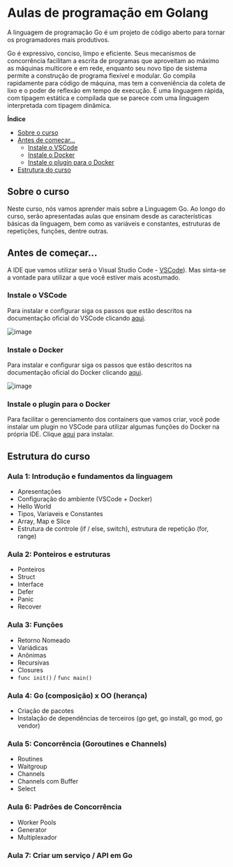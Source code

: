 # Aulas de programação em Golang

A linguagem de programação Go é um projeto de código aberto para tornar os programadores mais produtivos.

Go é expressivo, conciso, limpo e eficiente. Seus mecanismos de concorrência facilitam a escrita de programas que aproveitam ao máximo as máquinas multicore e em rede, enquanto seu novo tipo de sistema permite a construção de programa flexível e modular. Go compila rapidamente para código de máquina, mas tem a conveniência da coleta de lixo e o poder de reflexão em tempo de execução. É uma linguagem rápida, com tipagem estática e compilada que se parece com uma linguagem interpretada com tipagem dinâmica.

**Índice**

- [Sobre o curso](#sobre-o-curso)
- [Antes de começar...](#antes-de-começar)
  - [Instale o VSCode](#instale-o-vscode)
  - [Instale o Docker](#instale-o-docker)
  - [Instale o plugin para o Docker](#instale-o-plugin-para-o-docker)
- [Estrutura do curso](#estrutura-do-curso)

## Sobre o curso

Neste curso, nós vamos aprender mais sobre a Linguagem Go. Ao longo do curso, serão apresentadas aulas que ensinam desde as características básicas da linguagem, bem como as variáveis e constantes, estruturas de repetições, funções, dentre outras.

## Antes de começar...

A IDE que vamos utilizar será o Visual Studio Code - [VSCode](https://code.visualstudio.com/)). Mas sinta-se a vontade para utilizar a que você estiver mais acostumado.

### Instale o VSCode

Para instalar e configurar siga os passos que estão descritos na documentação oficial do VSCode clicando [aqui](https://code.visualstudio.com/docs).

![image](https://user-images.githubusercontent.com/1102589/123715957-ce4b7600-d84f-11eb-82b5-f1b77cebee1a.png)

### Instale o Docker

Para instalar e configurar siga os passos que estão descritos na documentação oficial do Docker clicando [aqui](https://www.docker.com/get-started).

![image](https://user-images.githubusercontent.com/1102589/123716151-44e87380-d850-11eb-8fed-67a4f720caf6.png)

### Instale o plugin para o Docker

Para facilitar o gerenciamento dos containers que vamos criar, você pode instalar um plugin no VSCode para utilizar algumas funções do Docker na própria IDE. Clique [aqui](https://marketplace.visualstudio.com/items?itemName=ms-azuretools.vscode-docker) para instalar.

## Estrutura do curso

### Aula 1: Introdução e fundamentos da linguagem
- Apresentações
- Configuração do ambiente (VSCode + Docker)
- Hello World
- Tipos, Variaveis e Constantes
- Array, Map e Slice
- Estrutura de controle (if / else, switch), estrutura de repetição (for, range)

### Aula 2: Ponteiros e estruturas
- Ponteiros
- Struct
- Interface
- Defer
- Panic
- Recover

### Aula 3: Funções
- Retorno Nomeado
- Variádicas
- Anônimas
- Recursivas
- Closures
- `func init()` / `func main()`

### Aula 4: Go (composição) x OO (herança)
- Criação de pacotes
- Instalação de dependências de terceiros (go get, go install, go mod, go vendor)

### Aula 5: Concorrência (Goroutines e Channels)
- Routines
- Waitgroup
- Channels
- Channels com Buffer
- Select

### Aula 6: Padrões de Concorrência
- Worker Pools
- Generator
- Multiplexador

### Aula 7: Criar um serviço / API em Go
